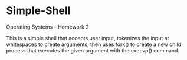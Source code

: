 Simple-Shell
=============

Operating Systems - Homework 2

This is a simple shell that accepts user input, tokenizes the input
at whitespaces to create arguments, then uses fork() to create a new child
process that executes the given argument with the execvp() command.
